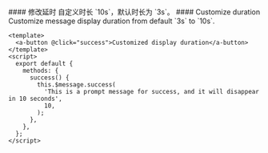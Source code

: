<cn>
#### 修改延时
自定义时长 `10s`，默认时长为 `3s`。
</cn>

<us>
#### Customize duration
Customize message display duration from default `3s` to `10s`.
</us>

```tpl
<template>
  <a-button @click="success">Customized display duration</a-button>
</template>
<script>
  export default {
    methods: {
      success() {
        this.$message.success(
          'This is a prompt message for success, and it will disappear in 10 seconds',
          10,
        );
      },
    },
  };
</script>
```
